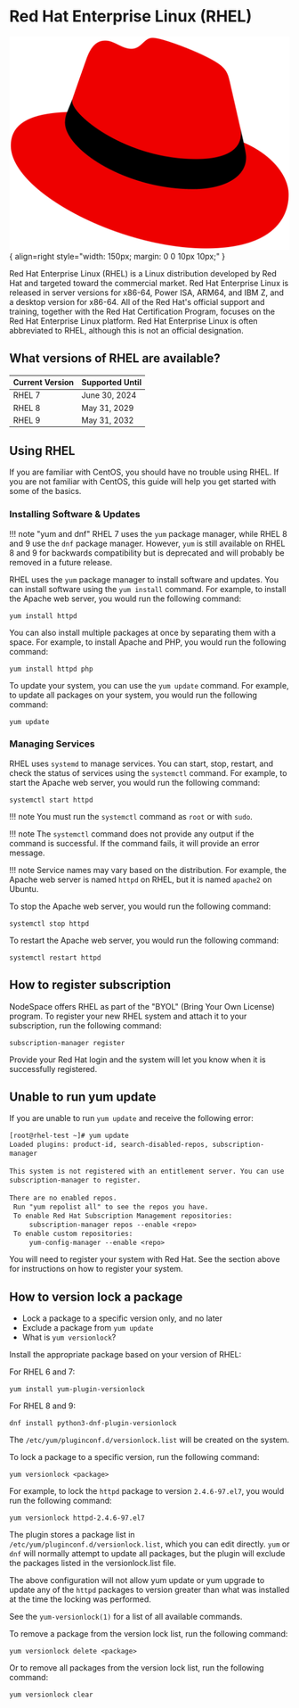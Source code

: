 # Red Hat Enterprise Linux (RHEL)

![Red Hat Enterprise Linux](../images/oslogos/redhat.png){ align=right style="width: 150px; margin: 0 0 10px 10px;" }

Red Hat Enterprise Linux (RHEL) is a Linux distribution developed by Red Hat and targeted toward the commercial market. Red Hat Enterprise Linux is released in server versions for x86-64, Power ISA, ARM64, and IBM Z, and a desktop version for x86-64. All of the Red Hat's official support and training, together with the Red Hat Certification Program, focuses on the Red Hat Enterprise Linux platform. Red Hat Enterprise Linux is often abbreviated to RHEL, although this is not an official designation.

## What versions of RHEL are available?

| Current Version | Supported Until    |
| --------------- | ------------------ |
| RHEL 7          | June 30, 2024      |
| RHEL 8          | May 31, 2029       |
| RHEL 9          | May 31, 2032       |

## Using RHEL

If you are familiar with CentOS, you should have no trouble using RHEL. If you are not familiar with CentOS, this guide will help you get started with some of the basics.

### Installing Software & Updates

!!! note "yum and dnf"
    RHEL 7 uses the `yum` package manager, while RHEL 8 and 9 use the `dnf` package manager. However, `yum` is still available on RHEL 8 and 9 for backwards compatibility but is deprecated and will probably be removed in a future release.

RHEL uses the `yum` package manager to install software and updates. You can install software using the `yum install` command. For example, to install the Apache web server, you would run the following command:

```
yum install httpd
```

You can also install multiple packages at once by separating them with a space. For example, to install Apache and PHP, you would run the following command:

```
yum install httpd php
```

To update your system, you can use the `yum update` command. For example, to update all packages on your system, you would run the following command:

```
yum update
```

### Managing Services

RHEL uses `systemd` to manage services. You can start, stop, restart, and check the status of services using the `systemctl` command. For example, to start the Apache web server, you would run the following command:

```
systemctl start httpd
```

!!! note
    You must run the `systemctl` command as `root` or with `sudo`.

!!! note
    The `systemctl` command does not provide any output if the command is successful. If the command fails, it will provide an error message.

!!! note
    Service names may vary based on the distribution. For example, the Apache web server is named `httpd` on RHEL, but it is named `apache2` on Ubuntu.

To stop the Apache web server, you would run the following command:

```
systemctl stop httpd
```

To restart the Apache web server, you would run the following command:

```
systemctl restart httpd
```


## How to register subscription

NodeSpace offers RHEL as part of the "BYOL" (Bring Your Own License) program. To register your new RHEL system and attach it to your subscription, run the following command:

```
subscription-manager register
```

Provide your Red Hat login and the system will let you know when it is successfully registered.

## Unable to run yum update

If you are unable to run `yum update` and receive the following error:

```
[root@rhel-test ~]# yum update
Loaded plugins: product-id, search-disabled-repos, subscription-manager

This system is not registered with an entitlement server. You can use subscription-manager to register.

There are no enabled repos.
 Run "yum repolist all" to see the repos you have.
 To enable Red Hat Subscription Management repositories:
     subscription-manager repos --enable <repo>
 To enable custom repositories:
     yum-config-manager --enable <repo>
```

You will need to register your system with Red Hat. See the section above for instructions on how to register your system.

## How to version lock a package

- Lock a package to a specific version only, and no later
- Exclude a package from `yum update`
- What is `yum versionlock`?

Install the appropriate package based on your version of RHEL:

For RHEL 6 and 7:
```
yum install yum-plugin-versionlock
```

For RHEL 8 and 9:
```
dnf install python3-dnf-plugin-versionlock
```

The `/etc/yum/pluginconf.d/versionlock.list` will be created on the system.

To lock a package to a specific version, run the following command:

```
yum versionlock <package>
```

For example, to lock the `httpd` package to version `2.4.6-97.el7`, you would run the following command:

```
yum versionlock httpd-2.4.6-97.el7
```

The plugin stores a package list in `/etc/yum/pluginconf.d/versionlock.list`, which you can edit directly. `yum` or `dnf` will normally attempt to update all packages, but the plugin will exclude the packages listed in the versionlock.list file.

The above configuration will not allow yum update or yum upgrade to update any of the `httpd` packages to version greater than what was installed at the time the locking was performed.

See the `yum-versionlock(1)` for a list of all available commands.

To remove a package from the version lock list, run the following command:

```
yum versionlock delete <package>
```

Or to remove all packages from the version lock list, run the following command:

```
yum versionlock clear
```


 
